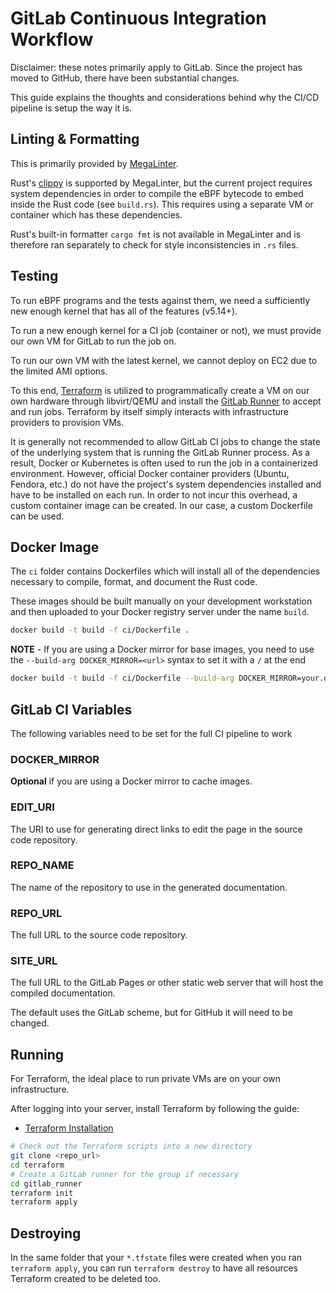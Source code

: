 # GitLab Continuous Integration Workflow

Disclaimer: these notes primarily apply to GitLab. Since the project has
moved to GitHub, there have been substantial changes.

This guide explains the thoughts and considerations behind why the CI/CD
  pipeline is setup the way it is.

## Linting & Formatting

This is primarily provided by [MegaLinter](https://megalinter.io).

Rust's [clippy](https://github.com/rust-lang/rust-clippy) is supported by MegaLinter,
  but the current project requires system dependencies in order to compile
  the eBPF bytecode to embed inside the Rust code (see `build.rs`).
This requires using a separate VM or container which has these dependencies.

Rust's built-in formatter `cargo fmt` is not available in MegaLinter and is
  therefore ran separately to check for style inconsistencies in `.rs` files.

## Testing

To run eBPF programs and the tests against them,
  we need a sufficiently new enough kernel that has all of the features (v5.14+).

To run a new enough kernel for a CI job (container or not),
  we must provide our own VM for GitLab to run the job on.

To run our own VM with the latest kernel,
  we cannot deploy on EC2 due to the limited AMI options.

To this end, [Terraform](https://terraform.io) is utilized to programmatically create
  a VM on our own hardware through libvirt/QEMU and install the
  [GitLab Runner](https://docs.gitlab.com/runner/) to accept and run jobs.
Terraform by itself simply interacts with infrastructure providers to provision VMs.

It is generally not recommended to allow GitLab CI jobs to change the state of the
  underlying system that is running the GitLab Runner process.
As a result,
  Docker or Kubernetes is often used to run the job in a containerized environment.
However, official Docker container providers (Ubuntu, Fendora, etc.) do not have the
  project's system dependencies installed and have to be installed on each run.
In order to not incur this overhead, a custom container image can be created.
In our case, a custom Dockerfile can be used.

## Docker Image

The `ci` folder contains Dockerfiles which will install all of the
  dependencies necessary to compile, format, and document the Rust
  code.

These images should be built manually on your development workstation
  and then uploaded to your Docker registry server under the name `build`.

```bash
docker build -t build -f ci/Dockerfile .
```

**NOTE** - If you are using a Docker mirror for base images, you need to use the
  `--build-arg DOCKER_MIRROR=<url>` syntax to set it with a `/` at the end

```bash
docker build -t build -f ci/Dockerfile --build-arg DOCKER_MIRROR=your.docker.mirror:1234/ .
```

## GitLab CI Variables

The following variables need to be set for the full CI pipeline to work

### DOCKER_MIRROR

**Optional** if you are using a Docker mirror to cache images.

### EDIT_URI

The URI to use for generating direct links to edit the page in the source
  code repository.

### REPO_NAME

The name of the repository to use in the generated documentation.

### REPO_URL

The full URL to the source code repository.

### SITE_URL

The full URL to the GitLab Pages or other static web server that will host
  the compiled documentation.

The default uses the GitLab scheme, but for GitHub it will need to be changed.

## Running

For Terraform, the ideal place to run private VMs are on your own infrastructure.

After logging into your server, install Terraform by following the guide:

- [Terraform Installation](https://developer.hashicorp.com/terraform/install)

```bash
# Check out the Terraform scripts into a new directory
git clone <repo_url>
cd terraform
# Create a GitLab runner for the group if necessary
cd gitlab_runner
terraform init
terraform apply
```

## Destroying

In the same folder that your `*.tfstate` files were created when you ran
  `terraform apply`, you can run `terraform destroy` to have all resources
  Terraform created to be deleted too.
